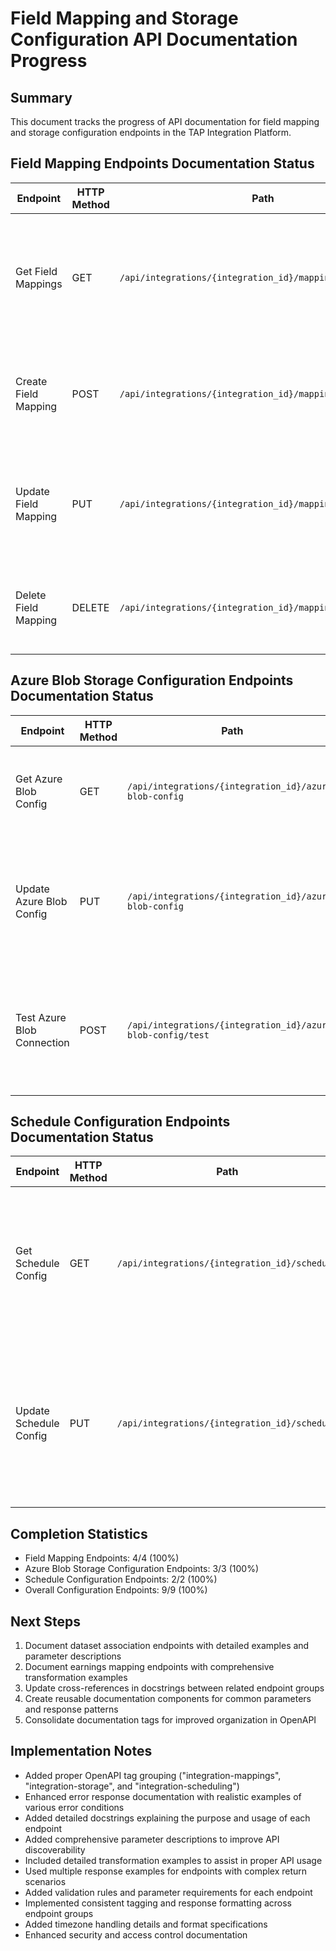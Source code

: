 # Field Mapping and Storage Configuration API Documentation Progress

## Summary
This document tracks the progress of API documentation for field mapping and storage configuration endpoints in the TAP Integration Platform.

## Field Mapping Endpoints Documentation Status

| Endpoint | HTTP Method | Path | Status | Notes |
|----------|-------------|------|--------|-------|
| Get Field Mappings | GET | `/api/integrations/{integration_id}/mappings` | ✅ Completed | Enhanced with comprehensive response examples, detailed parameter descriptions, and proper error response documentation |
| Create Field Mapping | POST | `/api/integrations/{integration_id}/mappings` | ✅ Completed | Added detailed request body example, response examples, and documentation of access control |
| Update Field Mapping | PUT | `/api/integrations/{integration_id}/mappings/{mapping_id}` | ✅ Completed | Added comprehensive examples for transformation parameters and detailed documentation of update considerations |
| Delete Field Mapping | DELETE | `/api/integrations/{integration_id}/mappings/{mapping_id}` | ✅ Completed | Added detailed documentation of deletion implications and proper error response documentation |

## Azure Blob Storage Configuration Endpoints Documentation Status

| Endpoint | HTTP Method | Path | Status | Notes |
|----------|-------------|------|--------|-------|
| Get Azure Blob Config | GET | `/api/integrations/{integration_id}/azure-blob-config` | ✅ Completed | Enhanced with detailed response examples and explanation of configuration parameters |
| Update Azure Blob Config | PUT | `/api/integrations/{integration_id}/azure-blob-config` | ✅ Completed | Added comprehensive configuration validation and usage guidelines, security considerations, and response examples |
| Test Azure Blob Connection | POST | `/api/integrations/{integration_id}/azure-blob-config/test` | ✅ Completed | Added multiple examples of success and error scenarios, detailed troubleshooting guidance, and connection validation steps |

## Schedule Configuration Endpoints Documentation Status

| Endpoint | HTTP Method | Path | Status | Notes |
|----------|-------------|------|--------|-------|
| Get Schedule Config | GET | `/api/integrations/{integration_id}/schedule` | ✅ Completed | Added comprehensive examples of all schedule types including daily, weekly, monthly, hourly, and on-demand schedules with timezone information |
| Update Schedule Config | PUT | `/api/integrations/{integration_id}/schedule` | ✅ Completed | Added detailed validation rules, parameter requirements, and examples for each schedule type, along with error responses and timezone handling |

## Completion Statistics
- Field Mapping Endpoints: 4/4 (100%)
- Azure Blob Storage Configuration Endpoints: 3/3 (100%)
- Schedule Configuration Endpoints: 2/2 (100%)
- Overall Configuration Endpoints: 9/9 (100%)

## Next Steps
1. Document dataset association endpoints with detailed examples and parameter descriptions
2. Document earnings mapping endpoints with comprehensive transformation examples
3. Update cross-references in docstrings between related endpoint groups
4. Create reusable documentation components for common parameters and response patterns
5. Consolidate documentation tags for improved organization in OpenAPI

## Implementation Notes
- Added proper OpenAPI tag grouping ("integration-mappings", "integration-storage", and "integration-scheduling")
- Enhanced error response documentation with realistic examples of various error conditions
- Added detailed docstrings explaining the purpose and usage of each endpoint
- Added comprehensive parameter descriptions to improve API discoverability
- Included detailed transformation examples to assist in proper API usage
- Used multiple response examples for endpoints with complex return scenarios
- Added validation rules and parameter requirements for each endpoint
- Implemented consistent tagging and response formatting across endpoint groups
- Added timezone handling details and format specifications
- Enhanced security and access control documentation